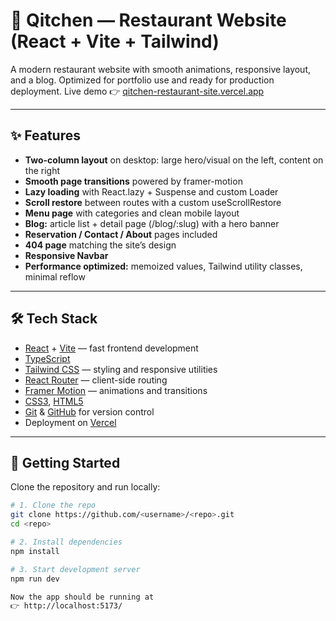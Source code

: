 # 🍣 Qitchen — Restaurant Website (React + Vite + Tailwind)

A modern restaurant website with smooth animations, responsive layout, and a blog.
Optimized for portfolio use and ready for production deployment.
Live demo 👉 [qitchen-restaurant-site.vercel.app](https://qitchen-restaurant-site.vercel.app/)

---

## ✨ Features

- **Two-column layout** on desktop: large hero/visual on the left, content on the right
- **Smooth page transitions** powered by framer-motion
- **Lazy loading** with React.lazy + Suspense and custom Loader
- **Scroll restore** between routes with a custom useScrollRestore
- **Menu page** with categories and clean mobile layout
- **Blog:** article list + detail page (/blog/:slug) with a hero banner
- **Reservation / Contact / About** pages included
- **404 page** matching the site’s design
- **Responsive Navbar**
- **Performance optimized:** memoized values, Tailwind utility classes, minimal reflow

---

## 🛠 Tech Stack

- [React](https://reactjs.org/) + [Vite](https://vitejs.dev/) — fast frontend development
- [TypeScript](https://www.typescriptlang.org/)
- [Tailwind CSS](https://tailwindcss.com/) — styling and responsive utilities
- [React Router](https://reactrouter.com/) — client-side routing
- [Framer Motion](https://motion.dev/) — animations and transitions
- [CSS3](https://developer.mozilla.org/en-US/docs/Web/CSS), [HTML5](https://developer.mozilla.org/en-US/docs/Web/HTML)
- [Git](https://git-scm.com/) & [GitHub](https://github.com/) for version control
- Deployment on [Vercel](https://vercel.com/)

---

## 🚀 Getting Started

Clone the repository and run locally:

```bash
# 1. Clone the repo
git clone https://github.com/<username>/<repo>.git
cd <repo>

# 2. Install dependencies
npm install

# 3. Start development server
npm run dev

Now the app should be running at
👉 http://localhost:5173/
```
